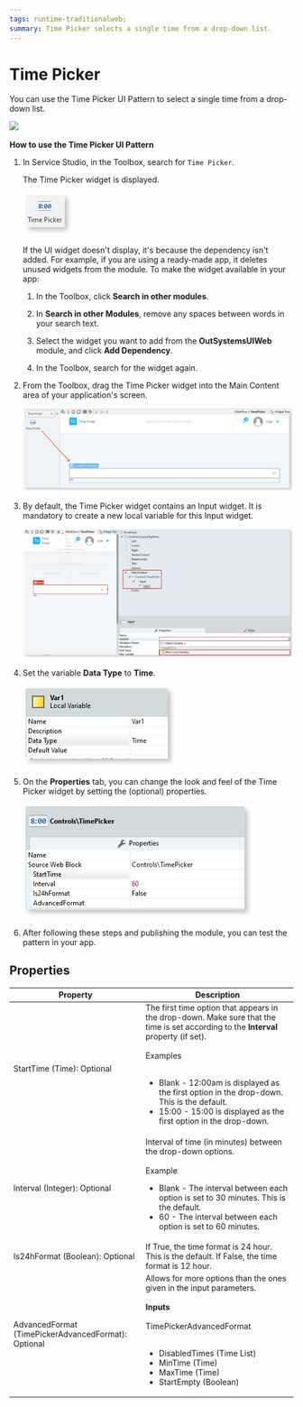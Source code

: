 ```yaml
---
tags: runtime-traditionalweb; 
summary: Time Picker selects a single time from a drop-down list.
---
```


# Time Picker 

You can use the Time Picker UI Pattern to select a single time from a drop-down list.

  ![](<images/timepicker-gif-1.gif>)


**How to use the Time Picker UI Pattern**

1. In Service Studio, in the Toolbox, search for `Time Picker`.

    The Time Picker widget is displayed.

    ![](<images/timepicker-image-14.png>)

    If the UI widget doesn't display, it's because the dependency isn't added. For example, if you are using a ready-made app, it deletes unused widgets from the module. To make the widget available in your app:

    1. In the Toolbox, click **Search in other modules**.

    1. In **Search in other Modules**, remove any spaces between words in your search text.
    
    1. Select the widget you want to add from the **OutSystemsUIWeb** module, and click **Add Dependency**. 
    
    1. In the Toolbox, search for the widget again.

1. From the Toolbox, drag the Time Picker widget into the Main Content area of your application's screen.

    ![](<images/timepicker-image-15.png>)

1. By default, the Time Picker widget contains an Input widget. It is mandatory to create a new local variable for this Input widget.

    ![](<images/timepicker-image-16.png>)

1. Set the variable **Data Type** to **Time**.

    ![](<images/timepicker-image-17.png>)

1. On the **Properties** tab, you can change the look and feel of the Time Picker widget by setting the (optional) properties.

    ![](<images/timepicker-image-18.png>)

1. After following these steps and publishing the module, you can test the pattern in your app. 


## Properties

| **Property** |  **Description** |  
|---|---|
| StartTime (Time): Optional  |  The first time option that appears in the drop-down. Make sure that the time is set according to the **Interval** property (if set). <br/><br/>Examples<br/><br/><ul><li>Blank - 12:00am is displayed as the first option in the drop-down. This is the default. </li><li>15:00 - 15:00 is displayed as the first option in the drop-down.</li></ul> | 
| Interval (Integer): Optional  |  Interval of time (in minutes) between the drop-down options.<br/><br/>Example<ul><li>Blank - The interval between each option is set to 30 minutes. This is the default.</li><li>60 - The interval between each option is set to 60 minutes.</li></ul> |
| Is24hFormat (Boolean): Optional|  If True, the time format is 24 hour. This is the default. If False, the time format is 12 hour. |
| AdvancedFormat (TimePickerAdvancedFormat): Optional | Allows for more options than the ones given in the input parameters.<br/><br/>**Inputs**<br/><br/>TimePickerAdvancedFormat<br/><br/><ul><li> DisabledTimes (Time List)</li><li> MinTime (Time)</li> <li>MaxTime (Time)</li> <li>StartEmpty (Boolean)</li></ul> |
  
